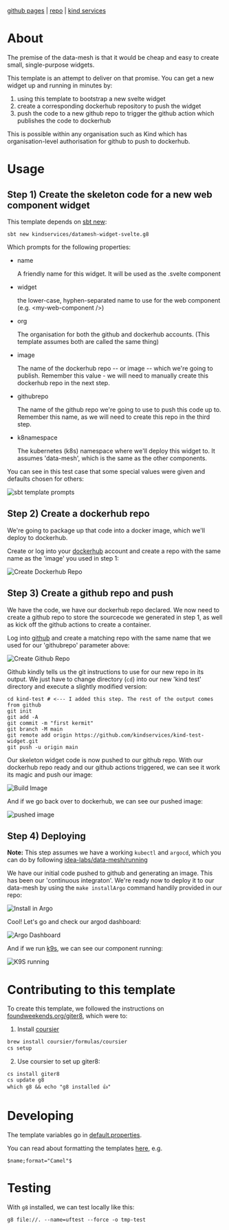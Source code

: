 [github pages](https://kindservices.github.io/datamesh-widget-svelte.g8/) | [repo](https://github.com/kindservices/datamesh-widget-svelte.g8) | [kind services](https://www.kindservices.co.uk)

# About

The premise of the data-mesh is that it would be cheap and easy to create small, single-purpose widgets.

This template is an attempt to deliver on that promise. You can get a new widget up and running in minutes by:

1) using this template to bootstrap a new svelte widget
2) create a corresponding dockerhub repository to push the widget
2) push the code to a new github repo to trigger the github action which publishes the code to dockerhub

This is possible within any organisation such as Kind which has organisation-level authorisation for github to push to dockerhub.


# Usage
## Step 1) Create the skeleton code for a new web component widget
This template depends on [sbt new](https://www.scala-sbt.org/download.html):

```
sbt new kindservices/datamesh-widget-svelte.g8
```

Which prompts for the following properties:

* name

  A friendly name for this widget. It will be used as the <name>.svelte component

* widget

  the lower-case, hyphen-separated name to use for the web component (e.g. \<my-web-component />)

* org

  The organisation for both the github and dockerhub accounts. (This template assumes both are called the same thing)

* image

  The name of the dockerhub repo -- or image -- which we're going to publish. Remember this value - we will need to manually create this dockerhub repo in the next step.

* githubrepo

  The name of the github repo we're going to use to push this code up to. Remember this name, as we will need to create this repo in the third step.

 * k8namespace

   The kubernetes (k8s) namespace where we'll deploy this widget to. It assumes 'data-mesh', which is the same as the other components.


You can see in this test case that some special values were given and defaults chosen for others:

![sbt template prompts](sbt-prompts.png)


## Step 2) Create a dockerhub repo

We're going to package up that code into a docker image, which we'll deploy to dockerhub.

Create or log into your [dockerhub](https://hub.docker.com) account and create a repo with the same name as the 'image' you used in step 1:

![Create Dockerhub Repo](dockerhub-create-repo.png)

## Step 3) Create a github repo and push

We have the code, we have our dockerhub repo declared. We now need to create a github repo to store the sourcecode we generated in step 1, as well as kick off the github actions to create a container. 

Log into [github](https://github.com) and create a matching repo with the same name that we used for our 'githubrepo' parameter above:

![Create Github Repo](create-repo.png)

Github kindly tells us the git instructions to use for our new repo in its output. We just have to change directory (`cd`) into our new 'kind test' directory and execute a slightly modified version:
```
cd kind-test # <--- I added this step. The rest of the output comes from github
git init
git add -A
git commit -m "first kermit"
git branch -M main
git remote add origin https://github.com/kindservices/kind-test-widget.git
git push -u origin main
```

Our skeleton widget code is now pushed to our github repo. With our dockerhub repo ready and our github actions triggered, we can see it work its magic and push our image:

![Build Image](./github_action_build.png)

And if we go back over to dockerhub, we can see our pushed image:

![pushed image](./pushed_image.png)

## Step 4) Deploying

**Note:** This step assumes we have a working `kubectl` and `argocd`, which you can do by following [idea-labs/data-mesh/running](https://kindservices.github.io/idea-labs/data-mesh/running.html)


We have our initial code pushed to github and generating an image. This has been our 'continuous integraton'. We're ready now to deploy it to our data-mesh by using the `make installArgo` command handily provided in our repo:

![Install in Argo](./install_argo.png)

Cool! Let's go and check our argod dashboard:

![Argo Dashboard](./argo_dashboard.png)

And if we run [k9s](https://k9scli.io/topics/install/), we can see our component running:

![K9S running](k9s_running.png)


# Contributing to this template
To create this template, we followed the instructions on [foundweekends.org/giter8](https://www.foundweekends.org/giter8/setup.html), which were to:

1. Install [coursier](https://get-coursier.io/docs/cli-installation#macos-brew-based-installation)
```bash
brew install coursier/formulas/coursier
cs setup
```

2. Use coursier to set up giter8:
 ```base
cs install giter8 
cs update g8
which g8 && echo "g8 installed 👍"
```

# Developing

The template variables go in [default.properties](./src/main/g8/default.properties).

You can read about formatting the templates [here](https://www.foundweekends.org/giter8/formatting.html), e.g. 

```
$name;format="Camel"$
```

# Testing

With `g8` installed, we can test locally like this:
```
g8 file://. --name=uftest --force -o tmp-test
```
